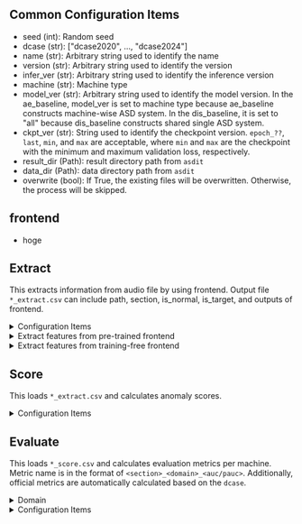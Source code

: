 ## Common Configuration Items
- seed (int): Random seed
- dcase (str): ["dcase2020", ..., "dcase2024"]
- name (str): Arbitrary string used to identify the name
- version (str): Arbitrary string used to identify the version
- infer_ver (str): Arbitrary string used to identify the inference version
- machine (str): Machine type
- model_ver (str): Arbitrary string used to identify the model version. 
In the ae_baseline, model_ver is set to machine type because ae_baseline constructs machine-wise ASD system. In the dis_baseline, it is set to "all" because dis_baseline constructs shared single ASD system.
- ckpt_ver (str): String used to identify the checkpoint version. `epoch_??`, `last`, `min`, and `max` are acceptable, where `min` and `max` are the checkpoint with the minimum and maximum validation loss, respectively.
- result_dir (Path): result directory path from `asdit`
- data_dir (Path): data directory path from `asdit`
- overwrite (bool): If True, the existing files will be overwritten. Otherwise, the process will be skipped.
<!-- - model (asdit.utils.config_class.ModelConfig): Configuration of frontend -->
<!-- - trainer (Dict[str, Any]): Configuration of pl.Trainer -->
<!-- - label_dict_path (Dict[str, Path]): Label file path -->
<!-- - datamodule (asdit.utils.config_class.DMSplitConfig): Configuration of DataModule -->

## frontend
- hoge


## Extract
This extracts information from audio file by using frontend.
Output file `*_extract.csv` can include path, section, is_normal, is_target, and outputs of frontend.

<details><summary>Configuration Items</summary>

- restore_or_scratch (str): ["restore", "scratch"]
- scratch_frontend (Dict[str, Any]): Required when restore_or_scratch is "scratch".
- ckpt_ver (str): Required when restore_or_scratch is "restore"
- model_ver (str): Required when restore_or_scratch is "restore"
- extract_items (List[str]): A list of `re` patterns used to select extracted items. These patterns will be combined with the default items (path, section, is_normal, and is_target).
</details>

<details><summary>Extract features from pre-trained frontend</summary>

The model will be restored from the checkpoint file of `ckpt_ver` version in `<result_dir>/<name>/<dcase>/<version>/model/<model_ver>/checkpoints`.

Configuration items:
- restore_or_scratch (str): "restore"
- ckpt_ver (str)
- model_ver (str)

</details>


<details><summary>Extract features from training-free frontend</summary>

Training-free frontend (e.g., simple audio feature extractor) will be constructed based on the configuration of `scratch_frontend`. 

Configuration items:
- restore_or_scratch (str): "scratch"
- scratch_frontend (Dict[str, Any]): Please write the configuration of the model used for feature extraction.

</details>

## Score
This loads `*_extract.csv` and calculates anomaly scores.

<details><summary>Configuration Items</summary>

- backend (List[Dict[str, Any]]): A list of backend configurations.
</details>

## Evaluate
This loads `*_score.csv` and calculates evaluation metrics per machine.
Metric name is in the format of `<section>_<domain>_<auc/pauc>`.
Additionally, official metrics are automatically calculated based on the `dcase`.

<details><summary>Domain</summary>

- s: AUC using the normal and anomalous sounds in the source domain
- t: AUC using the normal and anomalous sounds in the target domain
- smix: AUC using the normal and anomalous sounds in the source domain and the anomalous sounds in the target domain
- tmix: AUC using the normal and anomalous sounds in the target domain and the anomalous sounds in the source domain
- mix: AUC using the normal and anomalous sounds in the source and target domains
</details>

<details><summary>Configuration Items</summary>

- hmean_cfg_dict (Dict[str, List[str]]): Additional configuration for harmonic mean calculation. Please specify the `<domain>_<auc/pauc>` to be used for harmonic mean calculation. Do not include `section` because it is automatically added based on the official dev and eval split.
</details>


